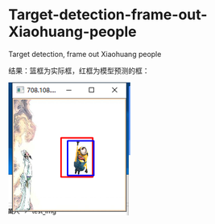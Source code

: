 # Target-detection-frame-out-Xiaohuang-people
Target detection, frame out Xiaohuang people

结果：篮框为实际框，红框为模型预测的框：

![image](https://github.com/lihuaqiang0101/Target-detection-frame-out-Xiaohuang-people/blob/master/images/QQ%E6%88%AA%E5%9B%BE20190510194355.png)
